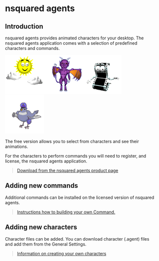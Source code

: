 # nsquared agents

## Introduction

nsquared agents provides animated characters for your desktop. The nsquared agents application comes with a selection of predefined characters and commands.

![nsquared agents image](./Docs/images/weather.png)![nsquared agents image](./Docs/images/imp.png)![nsquared agents image](./Docs/images/movie.png)![nsquared agents image](./Docs/images/pigeon.png)

The free version allows you to select from characters and see their animations.

For the characters to perform commands you will need to register, and license, the nsquared agents application.

> [Download from the nsquared agents product page](https://nsquared.com.au/products/agents)

## Adding new commands

Additional commands can be installed on the licensed version of nsquared agents.

> [Instructions how to building your own Command.](./Docs/Commands/Building%20a%20Simple%20Command)

## Adding new characters

Character files can be added. You can download character (.agent) files and add them from the General Settings.
  
> [Information on creating your own characters](./Docs/Characters/Creating%20a%20Simple%20Character)

